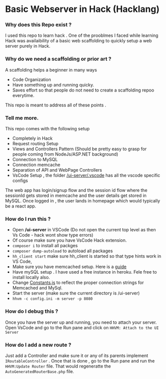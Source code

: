 # Basic Webserver in Hack (Hacklang)

### Why does this Repo exist ? 

I used this repo to learn hack . One of the prooblmes I faced while learning Hack was availaibility of a basic web scaffolding to quickly setup a web server purely in Hack.

### Why do we need a scaffolding or prior art ? 

A scaffolding helps a beginner in many ways 

- Code Organization
- Have something up and running quicky.
- Saves effort so that people do not need to create a scaffolding repoo everytime.

This repo is meant to address all of these points .

### Tell me more.

This repo comes with the following setup

- Completely in Hack
- Request routing Setup 
- Views and Controllers Pattern (Should be pretty easy to grasp for people coming from NodeJs/ASP.NET background) 
- Connection to MySQL
- Connection memcache 
- Separation of API and WebPage Controllers
- VsCode Setup , the folder [/ui-server/.vscode](/ui-server/.vscode) has all the vscode specific configs

The web app has login/signup flow and the session id flow where the sessionId gets stored in memcache and the user details get stored in MySQL. Once logged in , the user lands in homepage which would typically be a react app.

### How do I run this ?

- Open **/ui-server** in VSCode (Do not open the current top level as then Vs Code - hack wont show type errors)
- Of course make sure you have VsCode Hack extension.
- `composer i` to install all packges
- `composer dump-autoload` to autoload all packages
- `hh_client start` make sure hh_client is started so that type hints work in VS Code,
- Make sure you have memcached setup. Here is a [guide](https://gist.github.com/tomysmile/ba6c0ba4488ea51e6423d492985a7953) 
- Have mySQL setup . I have used a free instance in heroku. Fele free to install locally also.
- Change [Constants.js](/ui-server/src/Constants.hack) to reflect the proper connection strings for Memcached and MySql.
- Start the server (make sure the current directory is /ui-server)
- ```hhvm -c config.ini -m server -p 8080```


### How do I debug this ?

Once you have the server up and running, you need to attach your server. Open VsCode and go to the Run pane and click on `HHVM: Attach to the UI Server`

### How do I add a new route ?
Just add a Controller and make sure it or any of its parents implement `IRoutableController` . Once that is done , go to the Run pane and run the `HHVM:Update Router` file. That would regeneratte the `AutoGeneratedRouterBase.php` file.
